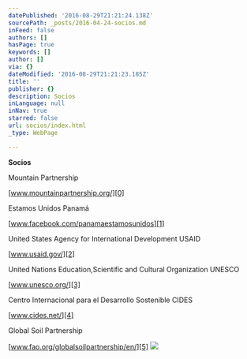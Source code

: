 ```yaml
---
datePublished: '2016-08-29T21:21:24.138Z'
sourcePath: _posts/2016-04-24-socios.md
inFeed: false
authors: []
hasPage: true
keywords: []
author: []
via: {}
dateModified: '2016-08-29T21:21:23.185Z'
title: ''
publisher: {}
description: Socios
inLanguage: null
inNav: true
starred: false
url: socios/index.html
_type: WebPage

---
```

**Socios**

Mountain Partnership

[www.mountainpartnership.org/][0]

Estamos Unidos Panamá

[www.facebook.com/panamaestamosunidos][1]

United States Agency for International Development USAID

[www.usaid.gov/][2]

United Nations Education,Scientific and Cultural Organization UNESCO

[www.unesco.org/][3]

Centro Internacional para el Desarrollo Sostenible CIDES

[www.cides.net/][4]

Global Soil Partnership

[www.fao.org/globalsoilpartnership/en/][5]
![](https://s3-us-west-2.amazonaws.com/the-grid-img/p/e83bcf214afcb8137f356fe1d2da4753959aaf4e.jpg)

[0]: http://www.mountainpartnership.org/
[1]: https://www.facebook.com/panamaestamosunidos
[2]: https://www.usaid.gov/
[3]: http://www.unesco.org/
[4]: http://www.cides.net/
[5]: http://www.fao.org/globalsoilpartnership/en/